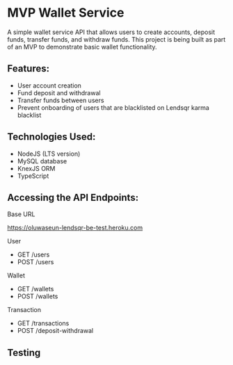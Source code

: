 # MVP Wallet Service

A simple wallet service API that allows users to create accounts, deposit funds, transfer funds, and withdraw funds. This project is being built as part of an MVP to demonstrate basic wallet functionality.

## Features:
- User account creation
- Fund deposit and withdrawal
- Transfer funds between users
- Prevent onboarding of users that are blacklisted on Lendsqr karma blacklist

## Technologies Used:
- NodeJS (LTS version)
- MySQL database
- KnexJS ORM
- TypeScript

## Accessing the API Endpoints:

Base URL

https://oluwaseun-lendsqr-be-test.heroku.com

User

- GET /users
- POST /users

Wallet

- GET /wallets
- POST /wallets

Transaction

- GET /transactions
- POST /deposit-withdrawal

## Testing
